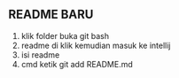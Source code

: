 ## README BARU
1. klik folder buka git bash
2. readme di klik kemudian masuk ke intellij
3. isi readme
4. cmd ketik git add README.md